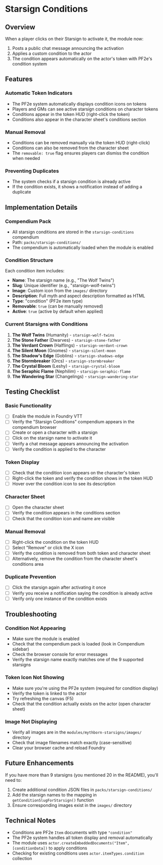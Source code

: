 # Starsign Conditions

## Overview

When a player clicks on their Starsign to activate it, the module now:
1. Posts a public chat message announcing the activation
2. Applies a custom condition to the actor
3. The condition appears automatically on the actor's token with PF2e's condition system

## Features

### Automatic Token Indicators
- The PF2e system automatically displays condition icons on tokens
- Players and GMs can see active starsign conditions on character tokens
- Conditions appear in the token HUD (right-click the token)
- Conditions also appear in the character sheet's conditions section

### Manual Removal
- Conditions can be removed manually via the token HUD (right-click)
- Conditions can also be removed from the character sheet
- The `removable: true` flag ensures players can dismiss the condition when needed

### Preventing Duplicates
- The system checks if a starsign condition is already active
- If the condition exists, it shows a notification instead of adding a duplicate

## Implementation Details

### Compendium Pack
- All starsign conditions are stored in the `starsign-conditions` compendium
- Path: `packs/starsign-conditions/`
- The compendium is automatically loaded when the module is enabled

### Condition Structure
Each condition item includes:
- **Name**: The starsign name (e.g., "The Wolf Twins")
- **Slug**: Unique identifier (e.g., "starsign-wolf-twins")
- **Image**: Custom icon from the `images/` directory
- **Description**: Full myth and aspect description formatted as HTML
- **Type**: "condition" (PF2e item type)
- **Removable**: `true` (can be manually removed)
- **Active**: `true` (active by default when applied)

### Current Starsigns with Conditions

1. **The Wolf Twins** (Humanity) - `starsign-wolf-twins`
2. **The Stone Father** (Dwarves) - `starsign-stone-father`
3. **The Verdant Crown** (Halflings) - `starsign-verdant-crown`
4. **The Silent Moon** (Gnomes) - `starsign-silent-moon`
5. **The Shadow's Edge** (Goblins) - `starsign-shadows-edge`
6. **The Stormbreaker** (Orcs) - `starsign-stormbreaker`
7. **The Crystal Bloom** (Leshy) - `starsign-crystal-bloom`
8. **The Seraphic Flame** (Nephilim) - `starsign-seraphic-flame`
9. **The Wandering Star** (Changelings) - `starsign-wandering-star`

## Testing Checklist

### Basic Functionality
- [ ] Enable the module in Foundry VTT
- [ ] Verify the "Starsign Conditions" compendium appears in the compendium browser
- [ ] Create or open a character with a starsign
- [ ] Click on the starsign name to activate it
- [ ] Verify a chat message appears announcing the activation
- [ ] Verify the condition is applied to the character

### Token Display
- [ ] Check that the condition icon appears on the character's token
- [ ] Right-click the token and verify the condition shows in the token HUD
- [ ] Hover over the condition icon to see its description

### Character Sheet
- [ ] Open the character sheet
- [ ] Verify the condition appears in the conditions section
- [ ] Check that the condition icon and name are visible

### Manual Removal
- [ ] Right-click the condition on the token HUD
- [ ] Select "Remove" or click the X icon
- [ ] Verify the condition is removed from both token and character sheet
- [ ] Alternatively, remove the condition from the character sheet's conditions area

### Duplicate Prevention
- [ ] Click the starsign again after activating it once
- [ ] Verify you receive a notification saying the condition is already active
- [ ] Verify only one instance of the condition exists

## Troubleshooting

### Condition Not Appearing
- Make sure the module is enabled
- Check that the compendium pack is loaded (look in Compendium sidebar)
- Check the browser console for error messages
- Verify the starsign name exactly matches one of the 9 supported starsigns

### Token Icon Not Showing
- Make sure you're using the PF2e system (required for condition display)
- Verify the token is linked to the actor
- Try refreshing the canvas (F5)
- Check that the condition actually exists on the actor (open character sheet)

### Image Not Displaying
- Verify all images are in the `modules/mythborn-starsigns/images/` directory
- Check that image filenames match exactly (case-sensitive)
- Clear your browser cache and reload Foundry

## Future Enhancements

If you have more than 9 starsigns (you mentioned 20 in the README), you'll need to:
1. Create additional condition JSON files in `packs/starsign-conditions/`
2. Add the starsign names to the mapping in `getConditionSlugForStarsign()` function
3. Ensure corresponding images exist in the `images/` directory

## Technical Notes

- Conditions are PF2e `Item` documents with type `"condition"`
- The PF2e system handles all token display and removal automatically
- The module uses `actor.createEmbeddedDocuments("Item", [conditionData])` to apply conditions
- Checking for existing conditions uses `actor.itemTypes.condition` collection

